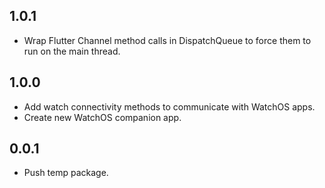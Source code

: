 ## 1.0.1

* Wrap Flutter Channel method calls in DispatchQueue to force them to run on the main thread.

## 1.0.0

* Add watch connectivity methods to communicate with WatchOS apps.
* Create new WatchOS companion app.

## 0.0.1

* Push temp package.
